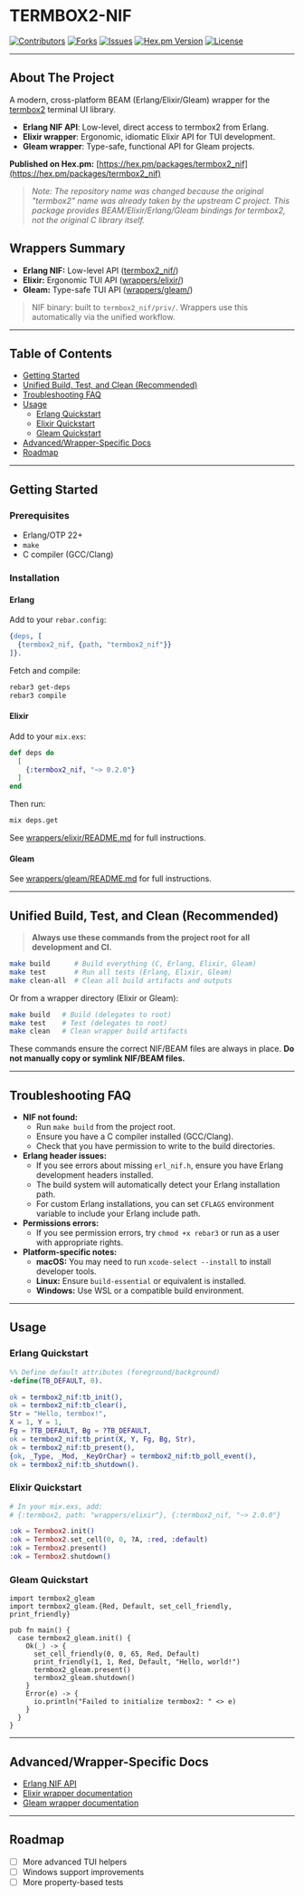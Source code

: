 # TERMBOX2-NIF

[![Contributors](https://img.shields.io/github/contributors/Hydepwns/termbox2-nif.svg?style=for-the-badge)](https://github.com/Hydepwns/termbox2-nif/graphs/contributors)
[![Forks](https://img.shields.io/github/forks/Hydepwns/termbox2-nif.svg?style=for-the-badge)](https://github.com/Hydepwns/termbox2-nif/network/members)
[![Issues](https://img.shields.io/github/issues/Hydepwns/termbox2-nif.svg?style=for-the-badge)](https://github.com/Hydepwns/termbox2-nif/issues)
[![Hex.pm Version](https://img.shields.io/hexpm/v/termbox2_nif.svg?style=for-the-badge)](https://hex.pm/packages/termbox2_nif)
[![License](https://img.shields.io/hexpm/l/termbox2_nif.svg?style=for-the-badge)](https://github.com/Hydepwns/termbox2-nif/blob/master/LICENSE)

---

## About The Project

A modern, cross-platform BEAM (Erlang/Elixir/Gleam) wrapper for the [termbox2](https://github.com/termbox/termbox2) terminal UI library.

- **Erlang NIF API**: Low-level, direct access to termbox2 from Erlang.
- **Elixir wrapper**: Ergonomic, idiomatic Elixir API for TUI development.
- **Gleam wrapper**: Type-safe, functional API for Gleam projects.

**Published on Hex.pm:** [https://hex.pm/packages/termbox2_nif](https://hex.pm/packages/termbox2_nif)

> _Note: The repository name was changed because the original "termbox2" name was already taken by the upstream C project. This package provides BEAM/Elixir/Erlang/Gleam bindings for termbox2, not the original C library itself._

## Wrappers Summary

- **Erlang NIF:** Low-level API ([termbox2_nif/](termbox2_nif/))
- **Elixir:** Ergonomic TUI API ([wrappers/elixir/](wrappers/elixir/README.md))
- **Gleam:** Type-safe TUI API ([wrappers/gleam/](wrappers/gleam/README.md))

> NIF binary: built to `termbox2_nif/priv/`. Wrappers use this automatically via the unified workflow.

---

## Table of Contents

- [Getting Started](#getting-started)
- [Unified Build, Test, and Clean (Recommended)](#unified-build-test-and-clean-recommended)
- [Troubleshooting FAQ](#troubleshooting-faq)
- [Usage](#usage)
  - [Erlang Quickstart](#erlang-quickstart)
  - [Elixir Quickstart](#elixir-quickstart)
  - [Gleam Quickstart](#gleam-quickstart)
- [Advanced/Wrapper-Specific Docs](#advancedwrapper-specific-docs)
- [Roadmap](#roadmap)

---

## Getting Started

### Prerequisites

- Erlang/OTP 22+
- `make`
- C compiler (GCC/Clang)

### Installation

#### Erlang

Add to your `rebar.config`:

```erlang
{deps, [
  {termbox2_nif, {path, "termbox2_nif"}}
]}.
```

Fetch and compile:

```sh
rebar3 get-deps
rebar3 compile
```

#### Elixir

Add to your `mix.exs`:

```elixir
def deps do
  [
    {:termbox2_nif, "~> 0.2.0"}
  ]
end
```

Then run:

```sh
mix deps.get
```

See [wrappers/elixir/README.md](wrappers/elixir/README.md) for full instructions.

#### Gleam

See [wrappers/gleam/README.md](wrappers/gleam/README.md) for full instructions.

---

## Unified Build, Test, and Clean (Recommended)

> **Always use these commands from the project root for all development and CI.**

```sh
make build      # Build everything (C, Erlang, Elixir, Gleam)
make test       # Run all tests (Erlang, Elixir, Gleam)
make clean-all  # Clean all build artifacts and outputs
```

Or from a wrapper directory (Elixir or Gleam):

```sh
make build   # Build (delegates to root)
make test    # Test (delegates to root)
make clean   # Clean wrapper build artifacts
```

These commands ensure the correct NIF/BEAM files are always in place. **Do not manually copy or symlink NIF/BEAM files.**

---

## Troubleshooting FAQ

- **NIF not found:**
  - Run `make build` from the project root.
  - Ensure you have a C compiler installed (GCC/Clang).
  - Check that you have permission to write to the build directories.
- **Erlang header issues:**
  - If you see errors about missing `erl_nif.h`, ensure you have Erlang development headers installed.
  - The build system will automatically detect your Erlang installation path.
  - For custom Erlang installations, you can set `CFLAGS` environment variable to include your Erlang include path.
- **Permissions errors:**
  - If you see permission errors, try `chmod +x rebar3` or run as a user with appropriate rights.
- **Platform-specific notes:**
  - **macOS:** You may need to run `xcode-select --install` to install developer tools.
  - **Linux:** Ensure `build-essential` or equivalent is installed.
  - **Windows:** Use WSL or a compatible build environment.

---

## Usage

### Erlang Quickstart

```erlang
%% Define default attributes (foreground/background)
-define(TB_DEFAULT, 0).

ok = termbox2_nif:tb_init(),
ok = termbox2_nif:tb_clear(),
Str = "Hello, termbox!",
X = 1, Y = 1,
Fg = ?TB_DEFAULT, Bg = ?TB_DEFAULT,
ok = termbox2_nif:tb_print(X, Y, Fg, Bg, Str),
ok = termbox2_nif:tb_present(),
{ok, _Type, _Mod, _KeyOrChar} = termbox2_nif:tb_poll_event(),
ok = termbox2_nif:tb_shutdown().
```

### Elixir Quickstart

```elixir
# In your mix.exs, add:
# {:termbox2, path: "wrappers/elixir"}, {:termbox2_nif, "~> 2.0.0"}

:ok = Termbox2.init()
:ok = Termbox2.set_cell(0, 0, ?A, :red, :default)
:ok = Termbox2.present()
:ok = Termbox2.shutdown()
```

### Gleam Quickstart

```gleam
import termbox2_gleam
import termbox2_gleam.{Red, Default, set_cell_friendly, print_friendly}

pub fn main() {
  case termbox2_gleam.init() {
    Ok(_) -> {
      set_cell_friendly(0, 0, 65, Red, Default)
      print_friendly(1, 1, Red, Default, "Hello, world!")
      termbox2_gleam.present()
      termbox2_gleam.shutdown()
    }
    Error(e) -> {
      io.println("Failed to initialize termbox2: " <> e)
    }
  }
}
```

---

## Advanced/Wrapper-Specific Docs

- [Erlang NIF API](c_src/termbox2_nif.c)
- [Elixir wrapper documentation](wrappers/elixir/README.md)
- [Gleam wrapper documentation](wrappers/gleam/README.md)

---

## Roadmap

- [ ] More advanced TUI helpers
- [ ] Windows support improvements
- [ ] More property-based tests
